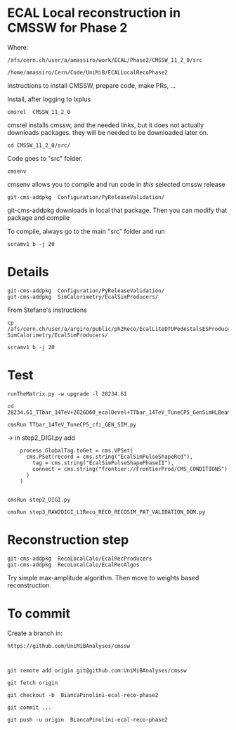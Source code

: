 ECAL Local reconstruction in CMSSW for Phase 2
====

Where:

    /afs/cern.ch/user/a/amassiro/work/ECAL/Phase2/CMSSW_11_2_0/src
    
    /home/amassiro/Cern/Code/UniMiB/ECALLocalRecoPhase2
    
    
Instructions to install CMSSW, prepare code, make PRs, ...


Install, after logging to lxplus

    cmsrel  CMSSW_11_2_0

cmsrel installs cmssw, and the needed links, but it does not actually downloads packages. 
they will be needed to be downloaded later on.

    cd CMSSW_11_2_0/src/
    
Code goes to "src" folder.

    cmsenv
    
cmsenv allows you to compile and run code in *this* selected cmssw release

    git-cms-addpkg  Configuration/PyReleaseValidation/

git-cms-addpkg downloads in local that package.
Then you can modify that package and compile

To compile, always go to the main "src" folder and run

    scramv1 b -j 20
    

    
Details
====

    git-cms-addpkg  Configuration/PyReleaseValidation/
    git-cms-addpkg  SimCalorimetry/EcalSimProducers/

    
From Stefano's instructions

    cp /afs/cern.ch/user/a/argiro/public/ph2Reco/EcalLiteDTUPedestalsESProducer.cc SimCalorimetry/EcalSimProducers/    

    scramv1 b -j 20
    

Test
====
    
    runTheMatrix.py -w upgrade -l 28234.61
    
    cd 28234.61_TTbar_14TeV+2026D60_ecalDevel+TTbar_14TeV_TuneCP5_GenSimHLBeamSpot14+DigiTrigger+RecoGlobal+HARVESTGlobal/
    
    cmsRun TTbar_14TeV_TuneCP5_cfi_GEN_SIM.py

-> in step2_DIGI.py add 

        process.GlobalTag.toGet = cms.VPSet(
          cms.PSet(record = cms.string("EcalSimPulseShapeRcd"),
            tag = cms.string("EcalSimPulseShapePhaseII"),
            connect = cms.string("frontier://FrontierProd/CMS_CONDITIONS")
          )
        )

        
    cmsRun step2_DIGI.py
    
    cmsRun step3_RAW2DIGI_L1Reco_RECO_RECOSIM_PAT_VALIDATION_DQM.py
    
    
    
    
Reconstruction step
====

    git-cms-addpkg  RecoLocalCalo/EcalRecProducers
    git-cms-addpkg  RecoLocalCalo/EcalRecAlgos
    


    
Try simple max-amplitude algorithm.
Then move to weights based reconstruction.



To commit
====

Create a branch in:

    https://github.com/UniMiBAnalyses/cmssw

    
    
    git remote add origin git@github.com:UniMiBAnalyses/cmssw

    git fetch origin

    git checkout -b  BiancaPinolini-ecal-reco-phase2
    
    git commit ...
       
    git push -u origin  BiancaPinolini-ecal-reco-phase2

    
    
    
    
    
    
    





    